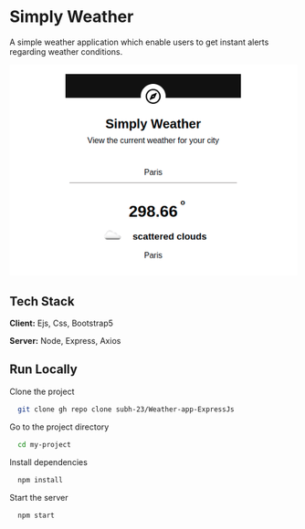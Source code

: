 
# Simply Weather

A simple weather application which enable users to get instant alerts regarding weather conditions.

<img src="demo.png"/>



## Tech Stack

**Client:** Ejs, Css, Bootstrap5

**Server:** Node, Express, Axios


## Run Locally

Clone the project

```bash
  git clone gh repo clone subh-23/Weather-app-ExpressJs
```

Go to the project directory

```bash
  cd my-project
```

Install dependencies

```bash
  npm install
```

Start the server

```bash
  npm start
```

